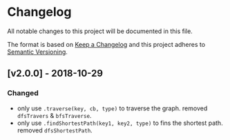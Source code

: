 # Changelog
All notable changes to this project will be documented in this file.

The format is based on [Keep a Changelog](http://keepachangelog.com/en/1.0.0/)
and this project adheres to [Semantic Versioning](http://semver.org/spec/v2.0.0.html).

## [v2.0.0] - 2018-10-29
### Changed
- only use `.traverse(key, cb, type)` to traverse the graph. removed `dfsTravers` & `bfsTraverse`.
- only use `.findShortestPath(key1, key2, type)` to fins the shortest path. removed `dfsShortestPath`.
